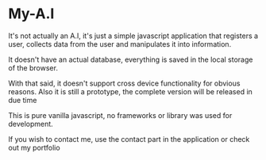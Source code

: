 # My-A.I

It's not actually an A.I, it's just a simple javascript 
application that registers a user, collects data from the
user and manipulates it into information.

It doesn't have an actual database, everything is saved
in the local storage of the browser.

With that said, it doesn't support cross device functionality
for obvious reasons. Also it is still a prototype, the 
complete version will be released in due time

This is pure vanilla javascript, no frameworks or library was 
used for development.

If you wish to contact me, use the contact part in
the application or check out my portfolio
